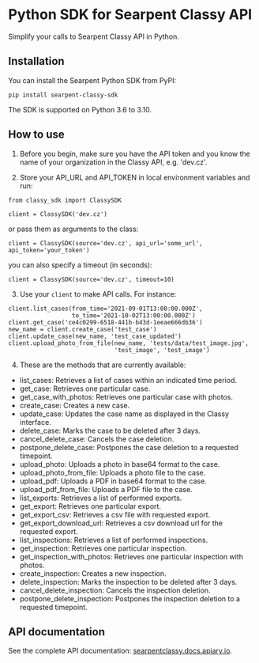 # Python SDK for Searpent Classy API

Simplify your calls to Searpent Classy API in Python.

## Installation

You can install the Searpent Python SDK from PyPI:

`pip install searpent-classy-sdk`

The SDK is supported on Python 3.6 to 3.10.

## How to use

1. Before you begin, make sure you have the API token and you know the name of your organization in the Classy API, e.g. 'dev.cz'.

2. Store your API_URL and API_TOKEN in local environment variables and run:

```
from classy_sdk import ClassySDK

client = ClassySDK('dev.cz')
```

or pass them as arguments to the class:

```
client = ClassySDK(source='dev.cz', api_url='some_url', api_token='your_token')
```

you can also specify a timeout (in seconds):

```
client = ClassySDK(source='dev.cz', timeout=10)
```

3. Use your `client` to make API calls. For instance:

```
client.list_cases(from_time='2021-09-01T13:00:00.000Z',
                  to_time='2021-10-02T13:00:00.000Z')
client.get_case('ce4c0299-6518-441b-b43d-1eeae666db36')
new_name = client.create_case('test_case')
client.update_case(new_name, 'test_case_updated')
client.upload_photo_from_file(new_name, 'tests/data/test_image.jpg',
                              'test_image', 'test_image')
```

4. These are the methods that are currently available: 

* list_cases:
    Retrieves a list of cases within an indicated time period.
* get_case:
    Retrieves one particular case.
* get_case_with_photos:
    Retrieves one particular case with photos.
* create_case:
    Creates a new case.
* update_case:
    Updates the case name as displayed in the Classy interface.
* delete_case:
    Marks the case to be deleted after 3 days.
* cancel_delete_case:
    Cancels the case deletion.
* postpone_delete_case:
    Postpones the case deletion to a requested timepoint.
* upload_photo:
    Uploads a photo in base64 format to the case.
* upload_photo_from_file:
    Uploads a photo file to the case.
* upload_pdf:
    Uploads a PDF in base64 format to the case.
* upload_pdf_from_file:
    Uploads a PDF file to the case.
* list_exports:
    Retrieves a list of performed exports.
* get_export:
    Retrieves one particular export.
* get_export_csv:
    Retrieves a csv file with requested export.
* get_export_download_url:
    Retrieves a csv download url for the requested export.
* list_inspections:
    Retrieves a list of performed inspections.
* get_inspection:
    Retrieves one particular inspection.
* get_inspection_with_photos:
    Retrieves one particular inspection with photos.
* create_inspection:
    Creates a new inspection.
* delete_inspection:
    Marks the inspection to be deleted after 3 days.
* cancel_delete_inspection:
    Cancels the inspection deletion.
* postpone_delete_inspection:
    Postpones the inspection deletion to a requested timepoint.

## API documentation

See the complete API documentation: [searpentclassy.docs.apiary.io](https://searpentclassy.docs.apiary.io).